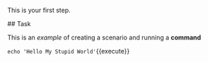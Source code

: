 This is your first step.

## Task

This is an _example_ of creating a scenario and running a **command**

`echo 'Hello My Stupid World'`{{execute}}
